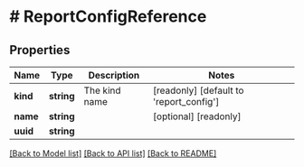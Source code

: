 # # ReportConfigReference

## Properties

Name | Type | Description | Notes
------------ | ------------- | ------------- | -------------
**kind** | **string** | The kind name | [readonly] [default to 'report_config']
**name** | **string** |  | [optional] [readonly]
**uuid** | **string** |  |

[[Back to Model list]](../../README.md#models) [[Back to API list]](../../README.md#endpoints) [[Back to README]](../../README.md)
